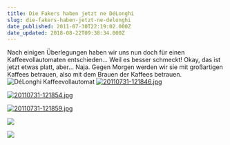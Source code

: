 ```yaml
---
title: Die Fakers haben jetzt ne DéLonghi
slug: die-fakers-haben-jetzt-ne-delonghi
date_published: 2011-07-30T22:19:02.000Z
date_updated: 2018-08-22T09:38:34.000Z
---
```


Nach einigen Überlegungen haben wir uns nun doch für einen Kaffeevollautomaten entschieden... Weil es besser schmeckt! Okay, das ist jetzt etwas platt, aber... Naja. Gegen Morgen werden wir sie mit großartigen Kaffees betrauen, also mit dem Brauen der Kaffees betrauen.
![DéLonghi Kaffeevollautomat](//picdump.thafaker.de/2011/07/wpid-Photo-31.07.2011-0828.jpg)
[![20110731-121846.jpg](//picdump.thafaker.de/2011/07/20110731-121846.jpg)](http://picdump.thafaker.de/2011/07/20110731-121846.jpg)

[![20110731-121854.jpg](//picdump.thafaker.de/2011/07/20110731-121854.jpg)](http://picdump.thafaker.de/2011/07/20110731-121854.jpg)

[![20110731-121859.jpg](//picdump.thafaker.de/2011/07/20110731-121859.jpg)](http://picdump.thafaker.de/2011/07/20110731-121859.jpg)

[![](//picdump.thafaker.de/2011/07/IMG_4139-433x580.jpg)](http://picdump.thafaker.de/2011/07/IMG_4139.jpg)

[![](//picdump.thafaker.de/2011/07/IMG_4138-580x433.jpg)](http://picdump.thafaker.de/2011/07/IMG_4138.jpg)
